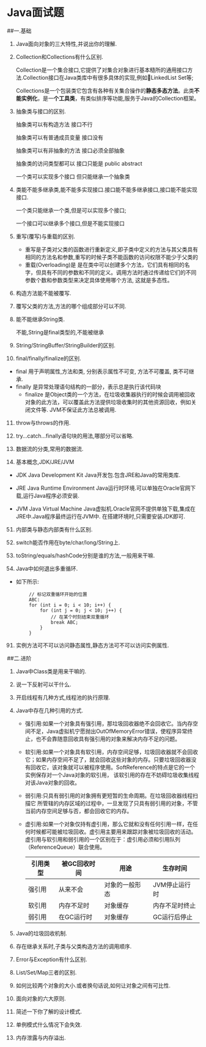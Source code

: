 # Java面试题
##一.基础
1. Java面向对象的三大特性,并说出你的理解.    

2. Collection和Collections有什么区别.

   Collection是一个集合接口,它提供了对集合对象进行基本糙所的通用接口方法.Collection接口在Java类库中有很多具体的实现,例如LinkedList Set等;

   Collections是一个包装类它包含有各种有关集合操作的**静态多态方法**。此类**不能实例化**，是一**个工具类**，有类似排序等功能,服务于Java的Collection框架。

3. 抽象类与接口的区别.

   抽象类可以有构造方法 接口不行

   抽象类可以有普通成员变量 接口没有

   抽象类可以有非抽象的方法 接口必须全部抽象

   抽象类的访问类型都可以 接口只能是 public abstract

   一个类可以实现多个接口 但只能继承一个抽象类

4. 类能不能多继承类,能不能多实现接口.接口能不能多继承接口,接口能不能实现接口.

   一个类只能继承一个类,但是可以实现多个接口;

   一个接口可以继承多个接口,但是不能实现接口

5. 重写(覆写)与重载的区别.

   * 重写是子类对父类的函数进行重新定义,即子类中定义的方法与其父类具有相同的方法名和参数,重写的时候子类不能函数的访问权限不能少于父类的

   - 重载(Overloading)是 是在类中可以创建多个方法，它们具有相同的名字，但具有不同的参数和不同的定义。调用方法时通过传递给它们的不同参数个数和参数类型来决定具体使用哪个方法, 这就是多态性。

6. 构造方法能不能被覆写.

7. 覆写父类的方法,方法的哪个组成部分可以不同.

8. 能不能继承String类.

   不能,String是final类型的,不能被继承

9. String/StringBuffer/StringBuilder的区别.

10. final/finally/finalize的区别.

- final 用于声明属性,方法和类, 分别表示属性不可变, 方法不可覆盖, 类不可继承.
- finally 是异常处理语句结构的一部分，表示总是执行该代码块
   - finalize 是Object类的一个方法，在垃圾收集器执行的时候会调用被回收对象的此方法，可以覆盖此方法提供垃圾收集时的其他资源回收，例如关闭文件等. JVM不保证此方法总被调用.

11. throw与throws的作用.

21. try…catch…finally语句块的用法,哪部分可以省略.

31. 数据流的分类,常用的数据流.

41. 基本概念,JDK/JRE/JVM

 - JDK Java Development Kit Java开发包.包含JRE和Java的常用类库.

 - JRE Java Runtime Environment Java运行时环境.可以单独在Oracle官网下载,运行Java程序必须安装.

 - JVM Java Virtual Machine Java虚拟机.Oracle官网不提供单独下载,集成在JRE中.Java程序最终运行在JVM中.
在搭建环境时,只需要安装JDK即可.

51. 内部类与静态内部类有什么区别.

61. switch能否作用在byte/char/long/String上.

71. toString/equals/hashCode分别是谁的方法,一般用来干嘛.

81. Java中如何退出多重循环.

- 如下所示:
```
        // 标记双重循环开始的位置
        ABC:
        for (int i = 0; i < 10; i++) {
            for (int j = 0; j < 10; j++) {
                // 在某个时刻结束双重循环
                break ABC;    
            }
        }
```

91. 实例方法可不可以访问静态属性,静态方法可不可以访问实例属性.

##二.进阶

1. Java中Class类是用来干嘛的.

2. 说一下反射可以干什么.

3. 开启线程有几种方式,线程池的执行原理.

4. Java中存在几种引用的方式.

   - 强引用:如果一个对象具有强引用，那垃圾回收器绝不会回收它。当内存空间不足，Java虚拟机宁愿抛出OutOfMemoryError错误，使程序异常终止，也不会靠随意回收具有强引用的对象来解决内存不足的问题。

   - 软引用:如果一个对象具有软引用，内存空间足够，垃圾回收器就不会回收它；如果内存空间不足了，就会回收这些对象的内存。只要垃圾回收器没有回收它，该对象就可以被程序使用。SoftReference的特点是它的一个实例保存对一个Java对象的软引用， 该软引用的存在不妨碍垃圾收集线程对该Java对象的回收。

   - 弱引用:只具有弱引用的对象拥有更短暂的生命周期。在垃圾回收器线程扫描它 所管辖的内存区域的过程中，一旦发现了只具有弱引用的对象，不管当前内存空间足够与否，都会回收它的内存。

   - 虚引用:如果一个对象仅持有虚引用，那么它就和没有任何引用一样，在任何时候都可能被垃圾回收。虚引用主要用来跟踪对象被垃圾回收的活动。虚引用与软引用和弱引用的一个区别在于：虚引用必须和引用队列（ReferenceQueue）联合使用。

     | 引用类型 | 被GC回收时间 | 用途      | 生存时间     |
     | ---- | ------- | ------- | -------- |
     | 强引用  | 从来不会    | 对象的一般形态 | JVM停止运行时 |
     | 软引用  | 内存不足时   | 对象缓存    | 内存不足时终止  |
     | 弱引用  | 在GC运行时  | 对象缓存    | GC运行后停止  |

5. Java的垃圾回收机制.

6. 存在继承关系时,子类与父类构造方法的调用顺序.

7. Error与Exception有什么区别.

8. List/Set/Map三者的区别.

9. 如何比较两个对象的大小.或者换句话说,如何让对象之间有可比性.

10. 面向对象的六大原则.

11. 简述一下你了解的设计模式.

12. 单例模式什么情况下会失效.

13. 内存泄露与内存溢出.

